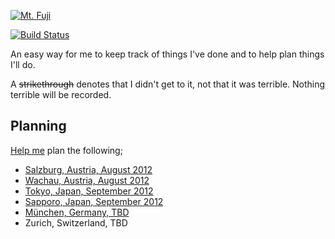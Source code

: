 [![Mt. Fuji](http://farm3.staticflickr.com/2564/3764089529_73fa703e79_n.jpg)](http://www.flickr.com/photos/dylane/3764089529/)

[![Build Status](https://secure.travis-ci.org/dylanegan/travel.png?branch=master)](http://travis-ci.org/dylanegan/travel)

An easy way for me to keep track of things I've done and to help plan things I'll do.

A ~~strikethrough~~ denotes that I didn't get to it, not that it was terrible. Nothing terrible will be recorded.

## Planning

<a href="/dylanegan/travel/fork_select" class="minibutton btn-fork" rel="facebox nofollow">Help me</a> plan the following;

* [Salzburg, Austria, August 2012](https://github.com/dylanegan/travel/blob/master/Austria/Salzburg-August-2012.md)
* [Wachau, Austria, August 2012](https://github.com/dylanegan/travel/blob/master/Austria/Wachau-August-2012.md)
* [Tokyo, Japan, September 2012](https://github.com/dylanegan/travel/blob/master/Japan/Kanto/Tokyo.md)
* [Sapporo, Japan, September 2012](https://github.com/dylanegan/travel/blob/master/Japan/Hokkaido%CC%84/Sapporo-September-2012.md)
* [München, Germany, TBD](https://github.com/dylanegan/travel/blob/master/Germany/Mu%CC%88nchen-TBD.md)
* Zurich, Switzerland, TBD
